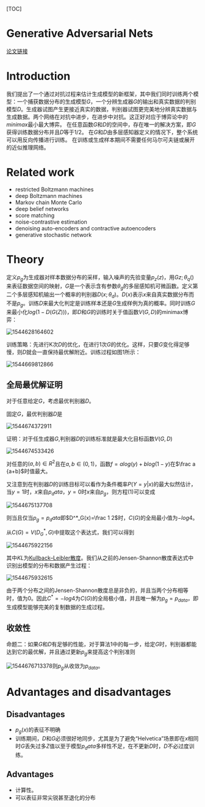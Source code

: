 [TOC]
# Generative Adversarial Nets 

[论文链接](http://papers.nips.cc/paper/5423-generative-adversarial-nets.pdf)

# Introduction

我们提出了一个通过对抗过程来估计生成模型的新框架，其中我们同时训练两个模型：一个捕获数据分布的生成模型$G$，一个分辨生成器$G$的输出和真实数据的判别模型$D$。生成器试图产生更接近真实的数据，判别器试图更完美地分辨真实数据与生成数据。两个网络在对抗中进步，在进步中对抗。这正好对应于博弈论中的$minimax$最小最大博弈。 在任意函数$G$和$D$的空间中，存在唯一的解决方案，即$G$获得训练数据分布并且$D$等于$1/2$。 在$G$和$D$由多层感知器定义的情况下，整个系统可以用反向传播进行训练。 在训练或生成样本期间不需要任何马尔可夫链或展开的近似推理网络。 

# Related work
- restricted Boltzmann machines 
- deep Boltzmann machines                          
- Markov chain Monte Carlo
- deep belief networks
- score matching
- noise-contrastive estimation
- denoising auto-encoders and contractive autoencoders
- generative stochastic network

# Theory

定义$p_g$为生成器对样本数据分布的采样，输入噪声的先验变量$p_z{(z)}$，用$Gz;\theta_q()$来表征数据空间的映射，$G$是一个表示含有参数$\theta_g$的多层感知机可微函数。定义第二个多层感知机输出一个概率的判别器$D(x;\theta_d)$。$D(x)$表示$x$来自真实数据分布而不是$p_g$。训练$D$来最大化判定是训练样本还是$G$生成样例为真的概率。同时训练$G$来最小化$log(1-D(G(Z)))$，即$D$和$G$的训练时关于值函数$V(G,D)$的minimax博弈：

![1544628164602](C:\Users\Allen\AppData\Roaming\Typora\typora-user-images\1544628164602.png)

训练策略：先进行K次$D$的优化，在进行1次$G$的优化。这样，只要$G$变化得足够慢，则$D$就会一直保持最优解附近。训练过程如图1所示：

![1544669812866](C:\Users\Allen\AppData\Roaming\Typora\typora-user-images\1544669812866.png)

## 全局最优解证明

对于任意给定$G$，考虑最优判别器$D$。

固定$G$，最优判别器$D$是

 ![1544674372911](C:\Users\Allen\AppData\Roaming\Typora\typora-user-images\1544674372911.png)

证明：对于任生成器$G$,判别器$D$的训练标准就是最大化目标函数$V(G,D)$

![1544674533426](C:\Users\Allen\AppData\Roaming\Typora\typora-user-images\1544674533426.png)

对任意的$(a,b)\in R^2$且在$a,b\in(0,1)$，函数$f=alog(y)+blog(1-y)$在$\frac a {a+b}$时值最大。

又注意到在判别器$D$的训练目标可以看作为条件概率$P(Y=y|x)$的最大似然估计，当$y=1$时，$x$来自$p_data$，$y=0$时$x$来自$p_g$，则方程$(1)$可以变成

![1544675137708](C:\Users\Allen\AppData\Roaming\Typora\typora-user-images\1544675137708.png)

则当且仅当$p_g=p_data$即$D^*_G(x)=\frac 1 2$时，$C(G)$的全局最小值为$-log4$。

从$C(G)=V(D^*_G,G)$中提取这个表达式，我们可以得到

![1544675922156](C:\Users\Allen\AppData\Roaming\Typora\typora-user-images\1544675922156.png)

其中$KL$为[Kullback–Leibler散度](https://zh.wikipedia.org/wiki/%E7%9B%B8%E5%AF%B9%E7%86%B5)。我们从之前的Jensen-Shannon散度表达式中识别出模型的分布和数据产生过程：

![1544675932615](C:\Users\Allen\AppData\Roaming\Typora\typora-user-images\1544675932615.png)

由于两个分布之间的Jensen-Shannon散度总是非负的，并且当两个分布相等时，值为0。因此$C^*=-log4$为$C(G)$的全局极小值，并且唯一解为$p_g = p_{data}$，即生成模型能够完美的复制数据的生成过程。

## 收敛性

命题二：如果$G$和$D$有足够的性能，对于算法1中的每一步，给定$G$时，判别器都能达到它的最优解，并且通过更新$p_g$来提高这个判别准则

![1544676713378](C:\Users\Allen\AppData\Roaming\Typora\typora-user-images\1544676713378.png)则$p_g$从收敛为$p_{data}​$。

# Advantages and disadvantages
## Disadvantages
- $p_g(x)$的表征不明确
- 训练期间，$D$和$G$必须很好地同步，尤其是为了避免“Helvetica”场景即在$x$相同时$G$丢失过多$Z$值以至于模型$p_data$多样性不足，在不更新$D$时，$D$不必过度训练。
## Advantages
- 计算性。
- 可以表征非常尖锐甚至退化的分布